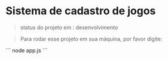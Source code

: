 <h1>Sistema de cadastro de jogos </h1>

> status do projeto em : desenvolvimento

> Para rodar esse projeto em sua máquina, por favor digite: 


´´´
node app.js 
´´´
